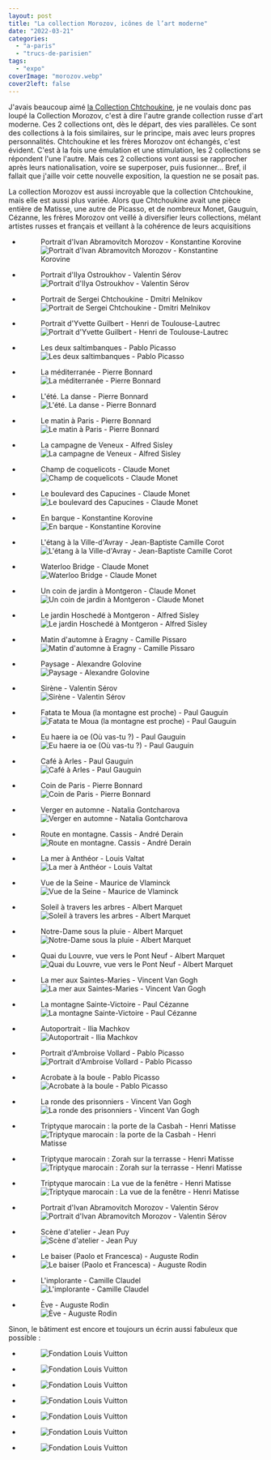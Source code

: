 ```yaml
---
layout: post
title: "La collection Morozov, icônes de l’art moderne"
date: "2022-03-21"
categories: 
  - "a-paris"
  - "trucs-de-parisien"
tags: 
  - "expo"
coverImage: "morozov.webp"
cover2left: false
---
```


J'avais beaucoup aimé <a href="/2016/11/retour-a-la-fondation-vuitton-la-collection-chtchoukine/">la Collection Chtchoukine</a>, je ne voulais donc pas loupé la Collection Morozov, c'est à dire l'autre grande collection russe d'art moderne. Ces 2 collections ont, dès le départ, des vies parallèles. Ce sont des collections à la fois similaires, sur le principe, mais avec leurs propres personnalités. Chtchoukine et les frères Morozov ont échangés, c'est évident. C'est à la fois une émulation et une stimulation, les 2 collections se répondent l'une l'autre. Mais ces 2 collections vont aussi se rapprocher après leurs nationalisation, voire se superposer, puis fusionner... Bref, il fallait que j'aille voir cette nouvelle exposition, la question ne se posait pas.

La collection Morozov est aussi incroyable que la collection Chtchoukine, mais elle est aussi plus variée. Alors que Chtchoukine avait une pièce entière de Matisse, une autre de Picasso, et de nombreux Monet, Gauguin, Cézanne, les frères Morozov ont veillé à diversifier leurs collections, mélant artistes russes et français et veillant à la cohérence de leurs acquisitions

<div id="collection-slider" class="splide">
	<div class="splide__track">
		<ul class="splide__list">
			<li class="splide__slide">
				<figure>
					<figcaption>Portrait d'Ivan Abramovitch Morozov - Konstantine Korovine</figcaption>
					<picture>
						<source srcset="/images/morozov/IMG_0085.webp" type="image/webp">
						<img src="/images/morozov/IMG_0085.jpeg" alt="Portrait d'Ivan Abramovitch Morozov - Konstantine Korovine">
					</picture>
				</figure>
			</li>
			<li class="splide__slide">
				<figure>
					<figcaption>Portrait d'Ilya Ostroukhov - Valentin Sérov</figcaption>
					<picture>
						<source srcset="/images/morozov/IMG_0086.webp" type="image/webp">
						<img src="/images/morozov/IMG_0086.jpeg" alt="Portrait d'Ilya Ostroukhov - Valentin Sérov">
					</picture>
				</figure>
			</li>
			<li class="splide__slide">
				<figure>
					<figcaption>Portrait de Sergei Chtchoukine - Dmitri Melnikov</figcaption>
					<picture>
						<source srcset="/images/morozov/IMG_0087.webp" type="image/webp">
						<img src="/images/morozov/IMG_0087.jpeg" alt="Portrait de Sergei Chtchoukine - Dmitri Melnikov">
					</picture>
				</figure>
			</li>
			<li class="splide__slide">
				<figure>
					<figcaption>Portrait d'Yvette Guilbert - Henri de Toulouse-Lautrec</figcaption>
					<picture>
						<source srcset="/images/morozov/IMG_0089.webp" type="image/webp">
						<img src="/images/morozov/IMG_0089.jpeg" alt="Portrait d'Yvette Guilbert - Henri de Toulouse-Lautrec">
					</picture>
				</figure>
			</li>
			<li class="splide__slide">
				<figure>
					<figcaption>Les deux saltimbanques - Pablo Picasso</figcaption>
					<picture>
						<source srcset="/images/morozov/IMG_0092.webp" type="image/webp">
						<img src="/images/morozov/IMG_0092.jpeg" alt="Les deux saltimbanques - Pablo Picasso">
					</picture>
				</figure>
			</li>
			<li class="splide__slide">
				<figure>
					<figcaption>La méditerranée - Pierre Bonnard</figcaption>
					<picture>
						<source srcset="/images/morozov/IMG_0094.webp" type="image/webp">
						<img src="/images/morozov/IMG_0094.jpeg" alt="La méditerranée - Pierre Bonnard">
					</picture>
				</figure>
			</li>
			<li class="splide__slide">
				<figure>
					<figcaption>L'été. La danse - Pierre Bonnard</figcaption>
					<picture>
						<source srcset="/images/morozov/IMG_0096.webp" type="image/webp">
						<img src="/images/morozov/IMG_0096.jpeg" alt="L'été. La danse - Pierre Bonnard">
					</picture>
				</figure>
			</li>
			<li class="splide__slide">
				<figure>
					<figcaption>Le matin à Paris - Pierre Bonnard</figcaption>
					<picture>
						<source srcset="/images/morozov/IMG_0097.webp" type="image/webp">
						<img src="/images/morozov/IMG_0097.jpeg" alt="Le matin à Paris - Pierre Bonnard">
					</picture>
				</figure>
			</li>
			<li class="splide__slide">
				<figure>
					<figcaption>La campagne de Veneux - Alfred Sisley</figcaption>
					<picture>
						<source srcset="/images/morozov/IMG_0100.webp" type="image/webp">
						<img src="/images/morozov/IMG_0100.jpeg" alt="La campagne de Veneux - Alfred Sisley">
					</picture>
				</figure>
			</li>
			<li class="splide__slide">
				<figure>
					<figcaption>Champ de coquelicots - Claude Monet</figcaption>
					<picture>
						<source srcset="/images/morozov/IMG_0103.webp" type="image/webp">
						<img src="/images/morozov/IMG_0103.jpeg" alt="Champ de coquelicots - Claude Monet">
					</picture>
				</figure>
			</li>
			<li class="splide__slide">
				<figure>
					<figcaption>Le boulevard des Capucines - Claude Monet</figcaption>
					<picture>
						<source srcset="/images/morozov/IMG_0104.webp" type="image/webp">
						<img src="/images/morozov/IMG_0104.jpeg" alt="Le boulevard des Capucines - Claude Monet">
					</picture>
				</figure>
			</li>
			<li class="splide__slide">
				<figure>
					<figcaption>En barque - Konstantine Korovine</figcaption>
					<picture>
						<source srcset="/images/morozov/IMG_0106.webp" type="image/webp">
						<img src="/images/morozov/IMG_0106.jpeg" alt="En barque - Konstantine Korovine">
					</picture>
				</figure>
			</li>
			<li class="splide__slide">
				<figure>
					<figcaption>L'étang à la Ville-d'Avray - Jean-Baptiste Camille Corot</figcaption>
					<picture>
						<source srcset="/images/morozov/IMG_0108.webp" type="image/webp">
						<img src="/images/morozov/IMG_0108.jpeg" alt="L'étang à la Ville-d'Avray - Jean-Baptiste Camille Corot">
					</picture>
				</figure>
			</li>
			<li class="splide__slide">
				<figure>
					<figcaption>Waterloo Bridge - Claude Monet</figcaption>
					<picture>
						<source srcset="/images/morozov/IMG_0110.webp" type="image/webp">
						<img src="/images/morozov/IMG_0110.jpeg" alt="Waterloo Bridge - Claude Monet">
					</picture>
				</figure>
			</li>
			<li class="splide__slide">
				<figure>
					<figcaption>Un coin de jardin à Montgeron - Claude Monet</figcaption>
					<picture>
						<source srcset="/images/morozov/IMG_0112.webp" type="image/webp">
						<img src="/images/morozov/IMG_0112.jpeg" alt="Un coin de jardin à Montgeron - Claude Monet">
					</picture>
				</figure>
			</li>
			<li class="splide__slide">
				<figure>
					<figcaption>Le jardin Hoschedé à Montgeron - Alfred Sisley</figcaption>
					<picture>
						<source srcset="/images/morozov/IMG_0112.webp" type="image/webp">
						<img src="/images/morozov/IMG_0114.jpeg" alt="Le jardin Hoschedé à Montgeron - Alfred Sisley">
					</picture>
				</figure>
			</li>
			<li class="splide__slide">
				<figure>
					<figcaption>Matin d'automne à Eragny - Camille Pissaro</figcaption>
					<picture>
						<source srcset="/images/morozov/IMG_0116.webp" type="image/webp">
						<img src="/images/morozov/IMG_0116.jpeg" alt="Matin d'automne à Eragny - Camille Pissaro">
					</picture>
				</figure>
			</li>
			<li class="splide__slide">
				<figure>
					<figcaption>Paysage - Alexandre Golovine</figcaption>
					<picture>
						<source srcset="/images/morozov/IMG_0118.webp" type="image/webp">
						<img src="/images/morozov/IMG_0118.jpeg" alt="Paysage - Alexandre Golovine">
					</picture>
				</figure>
			</li>
			<li class="splide__slide">
				<figure>
					<figcaption>Sirène - Valentin Sérov</figcaption>
					<picture>
						<source srcset="/images/morozov/IMG_0120.webp" type="image/webp">
						<img src="/images/morozov/IMG_0120.jpeg" alt="Sirène - Valentin Sérov">
					</picture>
				</figure>
			</li>
			<li class="splide__slide">
				<figure>
					<figcaption>Fatata te Moua (la montagne est proche) - Paul Gauguin</figcaption>
					<picture>
						<source srcset="/images/morozov/IMG_0122.webp" type="image/webp">
						<img src="/images/morozov/IMG_0122.jpeg" alt="Fatata te Moua (la montagne est proche) - Paul Gauguin">
					</picture>
				</figure>
			</li>
			<li class="splide__slide">
				<figure>
					<figcaption>Eu haere ia oe (Où vas-tu ?) - Paul Gauguin</figcaption>
					<picture>
						<source srcset="/images/morozov/IMG_0123.webp" type="image/webp">
						<img src="/images/morozov/IMG_0123.jpeg" alt="Eu haere ia oe (Où vas-tu ?) - Paul Gauguin">
					</picture>
				</figure>
			</li>
			<li class="splide__slide">
				<figure>
					<figcaption>Café à Arles - Paul Gauguin</figcaption>
					<picture>
						<source srcset="/images/morozov/IMG_0125.webp" type="image/webp">
						<img src="/images/morozov/IMG_0125.jpeg" alt="Café à Arles - Paul Gauguin">
					</picture>
				</figure>
			</li>
			<li class="splide__slide">
				<figure>
					<figcaption>Coin de Paris - Pierre Bonnard</figcaption>
					<picture>
						<source srcset="/images/morozov/IMG_0127.webp" type="image/webp">
						<img src="/images/morozov/IMG_0127.jpeg" alt="Coin de Paris - Pierre Bonnard">
					</picture>
				</figure>
			</li>
			<li class="splide__slide">
				<figure>
					<figcaption>Verger en automne - Natalia Gontcharova</figcaption>
					<picture>
						<source srcset="/images/morozov/IMG_0130.webp" type="image/webp">
						<img src="/images/morozov/IMG_0130.jpeg" alt="Verger en automne - Natalia Gontcharova">
					</picture>
				</figure>
			</li>
			<li class="splide__slide">
				<figure>
					<figcaption>Route en montagne. Cassis - André Derain</figcaption>
					<picture>
						<source srcset="/images/morozov/IMG_0132.webp" type="image/webp">
						<img src="/images/morozov/IMG_0132.jpeg" alt="Route en montagne. Cassis - André Derain">
					</picture>
				</figure>
			</li>
			<li class="splide__slide">
				<figure>
					<figcaption>La mer à Anthéor - Louis Valtat</figcaption>
					<picture>
						<source srcset="/images/morozov/IMG_0134.webp" type="image/webp">
						<img src="/images/morozov/IMG_0134.jpeg" alt="La mer à Anthéor - Louis Valtat">
					</picture>
				</figure>
			</li>
			<li class="splide__slide">
				<figure>
					<figcaption>Vue de la Seine - Maurice de Vlaminck</figcaption>
					<picture>
						<source srcset="/images/morozov/IMG_0136.webp" type="image/webp">
						<img src="/images/morozov/IMG_0136.jpeg" alt="Vue de la Seine - Maurice de Vlaminck">
					</picture>
				</figure>
			</li>
			<li class="splide__slide">
				<figure>
					<figcaption>Soleil à travers les arbres - Albert Marquet</figcaption>
					<picture>
						<source srcset="/images/morozov/IMG_0138.webp" type="image/webp">
						<img src="/images/morozov/IMG_0138.jpeg" alt="Soleil à travers les arbres - Albert Marquet">
					</picture>
				</figure>
			</li>
			<li class="splide__slide">
				<figure>
					<figcaption>Notre-Dame sous la pluie - Albert Marquet</figcaption>
					<picture>
						<source srcset="/images/morozov/IMG_0140.webp" type="image/webp">
						<img src="/images/morozov/IMG_0140.jpeg" alt="Notre-Dame sous la pluie - Albert Marquet">
					</picture>
				</figure>
			</li>
			<li class="splide__slide">
				<figure>
					<figcaption>Quai du Louvre, vue vers le Pont Neuf - Albert Marquet</figcaption>
					<picture>
						<source srcset="/images/morozov/IMG_0142.webp" type="image/webp">
						<img src="/images/morozov/IMG_0142.jpeg" alt="Quai du Louvre, vue vers le Pont Neuf - Albert Marquet">
					</picture>
				</figure>
			</li>
			<li class="splide__slide">
				<figure>
					<figcaption>La mer aux Saintes-Maries - Vincent Van Gogh</figcaption>
					<picture>
						<source srcset="/images/morozov/IMG_0144.webp" type="image/webp">
						<img src="/images/morozov/IMG_0144.jpeg" alt="La mer aux Saintes-Maries - Vincent Van Gogh">
					</picture>
				</figure>
			</li>
			<li class="splide__slide">
				<figure>
					<figcaption>La montagne Sainte-Victoire - Paul Cézanne</figcaption>
					<picture>
						<source srcset="/images/morozov/IMG_0146.webp" type="image/webp">
						<img src="/images/morozov/IMG_0146.jpeg" alt="La montagne Sainte-Victoire - Paul Cézanne">
					</picture>
				</figure>
			</li>
			<li class="splide__slide">
				<figure>
					<figcaption>Autoportrait - Ilia Machkov</figcaption>
					<picture>
						<source srcset="/images/morozov/IMG_0148.webp" type="image/webp">
						<img src="/images/morozov/IMG_0148.jpeg" alt="Autoportrait - Ilia Machkov">
					</picture>
				</figure>
			</li>
			<li class="splide__slide">
				<figure>
					<figcaption>Portrait d'Ambroise Vollard - Pablo Picasso</figcaption>
					<picture>
						<source srcset="/images/morozov/IMG_0150.webp" type="image/webp">
						<img src="/images/morozov/IMG_0150.jpeg" alt="Portrait d'Ambroise Vollard - Pablo Picasso">
					</picture>
				</figure>
			</li>
			<li class="splide__slide">
				<figure>
					<figcaption>Acrobate à la boule - Pablo Picasso</figcaption>
					<picture>
						<source srcset="/images/morozov/IMG_0151.webp" type="image/webp">
						<img src="/images/morozov/IMG_0151.jpeg" alt="Acrobate à la boule - Pablo Picasso">
					</picture>
				</figure>
			</li>
			<li class="splide__slide">
				<figure>
					<figcaption>La ronde des prisonniers - Vincent Van Gogh</figcaption>
					<picture>
						<source srcset="/images/morozov/IMG_0153.webp" type="image/webp">
						<img src="/images/morozov/IMG_0153.jpeg" alt="La ronde des prisonniers - Vincent Van Gogh">
					</picture>
				</figure>
			</li>
			<li class="splide__slide">
				<figure>
					<figcaption>Triptyque marocain : la porte de la Casbah - Henri Matisse</figcaption>
					<picture>
						<source srcset="/images/morozov/IMG_0155.webp" type="image/webp">
						<img src="/images/morozov/IMG_0155.jpeg" alt="Triptyque marocain : la porte de la Casbah - Henri Matisse">
					</picture>
				</figure>
			</li>
			<li class="splide__slide">
				<figure>
					<figcaption>Triptyque marocain : Zorah sur la terrasse - Henri Matisse</figcaption>
					<picture>
						<source srcset="/images/morozov/IMG_0156.webp" type="image/webp">
						<img src="/images/morozov/IMG_0156.jpeg" alt="Triptyque marocain : Zorah sur la terrasse - Henri Matisse">
					</picture>
				</figure>
			</li>
			<li class="splide__slide">
				<figure>
					<figcaption>Triptyque marocain : La vue de la fenêtre - Henri Matisse</figcaption>
					<picture>
						<source srcset="/images/morozov/IMG_0157.webp" type="image/webp">
						<img src="/images/morozov/IMG_0157.jpeg" alt="Triptyque marocain : La vue de la fenêtre - Henri Matisse">
					</picture>
				</figure>
			</li>
			<li class="splide__slide">
				<figure>
					<figcaption>Portrait d'Ivan Abramovitch Morozov - Valentin Sérov</figcaption>
					<picture>
						<source srcset="/images/morozov/IMG_0159.webp" type="image/webp">
						<img src="/images/morozov/IMG_0159.jpeg" alt="Portrait d'Ivan Abramovitch Morozov - Valentin Sérov">
					</picture>
				</figure>
			</li>
			<li class="splide__slide">
				<figure>
					<figcaption>Scène d'atelier - Jean Puy</figcaption>
					<picture>
						<source srcset="/images/morozov/IMG_0161.webp" type="image/webp">
						<img src="/images/morozov/IMG_0161.jpeg" alt="Scène d'atelier - Jean Puy">
					</picture>
				</figure>
			</li>
			<li class="splide__slide">
				<figure>
					<figcaption>Le baiser (Paolo et Francesca) - Auguste Rodin</figcaption>
					<picture>
						<source srcset="/images/morozov/IMG_0164.webp" type="image/webp">
						<img src="/images/morozov/IMG_0164.jpeg" alt="Le baiser (Paolo et Francesca) - Auguste Rodin">
					</picture>
				</figure>
			</li>
			<li class="splide__slide">
				<figure>
					<figcaption>L'implorante - Camille Claudel</figcaption>
					<picture>
						<source srcset="/images/morozov/IMG_0168.webp" type="image/webp">
						<img src="/images/morozov/IMG_0168.jpeg" alt="L'implorante - Camille Claudel">
					</picture>
				</figure>
			</li>
			<li class="splide__slide">
				<figure>
					<figcaption>Ève - Auguste Rodin</figcaption>
					<picture>
						<source srcset="/images/morozov/IMG_0170.webp" type="image/webp">
						<img src="/images/morozov/IMG_0170.jpeg" alt="Ève - Auguste Rodin">
					</picture>
				</figure>
			</li>
		</ul>
	</div>
</div>

Sinon, le bâtiment est encore et toujours un écrin aussi fabuleux que possible&nbsp;:

<div id="batiment-slider" class="splide">
	<div class="splide__track">
		<ul class="splide__list">
			<li class="splide__slide">
				<figure>
				<picture>
					<source srcset="/images/morozov/IMG_0172.webp" type="image/webp">
					<img src="/images/morozov/IMG_0172.jpeg" alt="Fondation Louis Vuitton">
				</picture>
				</figure>
			</li>
			<li class="splide__slide">
				<figure>
				<picture>
					<source srcset="/images/morozov/IMG_0173.webp" type="image/webp">
					<img src="/images/morozov/IMG_0173.jpeg" alt="Fondation Louis Vuitton">
				</picture>
				</figure>
			</li>
			<li class="splide__slide">
				<figure>
				<picture>
					<source srcset="/images/morozov/IMG_0174.webp" type="image/webp">
					<img src="/images/morozov/IMG_0174.jpeg" alt="Fondation Louis Vuitton">
				</picture>
				</figure>
			</li>
			<li class="splide__slide">
				<figure>
				<picture>
					<source srcset="/images/morozov/IMG_0175.webp" type="image/webp">
					<img src="/images/morozov/IMG_0175.jpeg" alt="Fondation Louis Vuitton">
				</picture>
				</figure>
			</li>
			<li class="splide__slide">
				<figure>
				<picture>
					<source srcset="/images/morozov/IMG_0176.webp" type="image/webp">
					<img src="/images/morozov/IMG_0176.jpeg" alt="Fondation Louis Vuitton">
				</picture>
				</figure>
			</li>
			<li class="splide__slide">
				<figure>
				<picture>
					<source srcset="/images/morozov/IMG_0179.webp" type="image/webp">
					<img src="/images/morozov/IMG_0179.jpeg" alt="Fondation Louis Vuitton">
				</picture>
				</figure>
			</li>
			<li class="splide__slide">
				<figure>
				<picture>
					<source srcset="/images/morozov/IMG_0183.webp" type="image/webp">
					<img src="/images/morozov/IMG_0183.jpeg" alt="Fondation Louis Vuitton">
				</picture>
				</figure>
			</li>
		</ul>
	</div>
</div>
